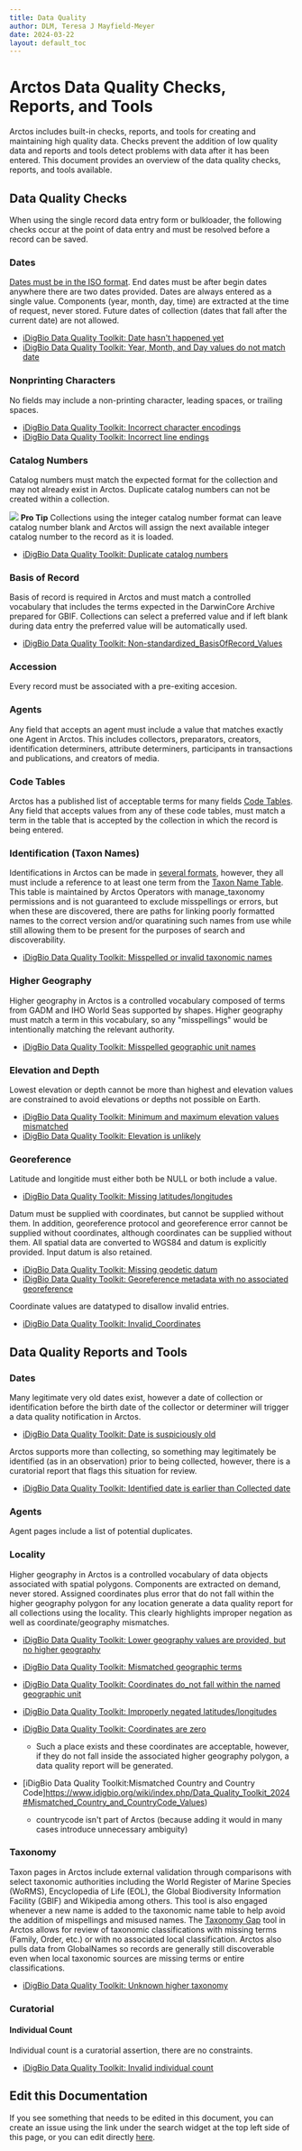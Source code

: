 ```yaml
---
title: Data Quality
author: DLM, Teresa J Mayfield-Meyer
date: 2024-03-22
layout: default_toc
---
```


# Arctos Data Quality Checks, Reports, and Tools

Arctos includes built-in checks, reports, and tools for creating and maintaining high quality data. Checks prevent the addition of low quality data and reports and tools detect problems with data after it has been entered. This document provides an overview of the data quality checks, reports, and tools available.

## Data Quality Checks

When using the single record data entry form or bulkloader, the following checks occur at the point of data entry and must be resolved before a record can be saved.

### Dates
[Dates must be in the ISO format](https://handbook.arctosdb.org/documentation/dates.html). End dates must be after begin dates anywhere there are two dates provided. Dates are always entered as a single value. Components (year, month, day, time) are extracted at the time of request, never stored. Future dates of collection (dates that fall after the current date) are not allowed.

* [iDigBio Data Quality Toolkit: Date hasn't happened yet](https://www.idigbio.org/wiki/index.php/Data_Quality_Toolkit_2024#Date_Hasn't_Happened_Yet)
* [iDigBio Data Quality Toolkit: Year, Month, and Day values do not match date](https://www.idigbio.org/wiki/index.php/Data_Quality_Toolkit_2024#Year,_Month,_and_Day_Values_Do_Not_Match_Date)
   
### Nonprinting Characters
No fields may include a non-printing character, leading spaces, or trailing spaces.

* [iDigBio Data Quality Toolkit: Incorrect character encodings](https://www.idigbio.org/wiki/index.php/Data_Quality_Toolkit_2024#Incorrect_Character_Encodings)
* [iDigBio Data Quality Toolkit: Incorrect line endings](https://www.idigbio.org/wiki/index.php/Data_Quality_Toolkit_2024#Incorrect_Line_Endings)

### Catalog Numbers
Catalog numbers must match the expected format for the collection and may not already exist in Arctos. Duplicate catalog numbers can not be created within a collection.

![](https://raw.Githubusercontent.com/ArctosDB/documentation-wiki/gh-pages/tutorial_images/Bear%20Pro.jpg) **Pro Tip**
Collections using the integer catalog number format can leave catalog number blank and Arctos will assign the next available integer catalog number to the record as it is loaded.

* [iDigBio Data Quality Toolkit: Duplicate catalog numbers](https://www.idigbio.org/wiki/index.php/Data_Quality_Toolkit_2024#Duplicate_Catalog_Numbers)

### Basis of Record
Basis of record is required in Arctos and must match a controlled vocabulary that includes the terms expected in the DarwinCore Archive prepared for GBIF. Collections can select a preferred value and if left blank during data entry the preferred value will be automatically used.

* [iDigBio Data Quality Toolkit: Non-standardized_BasisOfRecord_Values](https://www.idigbio.org/wiki/index.php/Data_Quality_Toolkit_2024#Non-standardized_BasisOfRecord_Values)

### Accession
Every record must be associated with a pre-exiting accesion. 

### Agents
Any field that accepts an agent must include a value that matches exactly one Agent in Arctos. This includes collectors, preparators, creators, identification determiners, attribute determiners, participants in transactions and publications, and creators of media.

### Code Tables
Arctos has a published list of acceptable terms for many fields [Code Tables](https://arctos.database.museum/info/ctDocumentation.cfm). Any field that accepts values from any of these code tables, must match a term in the table that is accepted by the collection in which the record is being entered.

### Identification (Taxon Names)
Identifications in Arctos can be made in [several formats](https://arctos.database.museum/info/ctDocumentation.cfm?table=cttaxa_formula), however, they all must include a reference to at least one term from the [Taxon Name Table](https://arctos.database.museum/taxonomy.cfm). This table is maintained by Arctos Operators with manage_taxonomy permissions and is not guaranteed to exclude misspellings or errors, but when these are discovered, there are paths for linking poorly formatted names to the correct version and/or quaratining such names from use while still allowing them to be present for the purposes of search and discoverability.

* [iDigBio Data Quality Toolkit: Misspelled or invalid taxonomic names](https://www.idigbio.org/wiki/index.php/Data_Quality_Toolkit_2024#Misspelled_or_Invalid_Taxonomic_Names)

### Higher Geography
Higher geography in Arctos is a controlled vocabulary composed of terms from GADM and IHO World Seas supported by shapes. Higher geography must match a term in this vocabulary, so any "misspellings" would be intentionally matching the relevant authority.

* [iDigBio Data Quality Toolkit: Misspelled geographic unit names](https://www.idigbio.org/wiki/index.php/Data_Quality_Toolkit_2024#Misspelled_Geographic_Unit_Names)

### Elevation and Depth
Lowest elevation or depth cannot be more than highest and elevation values are constrained to avoid elevations or depths not possible on Earth.

* [iDigBio Data Quality Toolkit: Minimum and maximum elevation values mismatched](https://www.idigbio.org/wiki/index.php/Data_Quality_Toolkit_2024#Minimum_and_Maximum_Elevation_Values_Mismatched)
* [iDigBio Data Quality Toolkit: Elevation is unlikely](https://www.idigbio.org/wiki/index.php/Data_Quality_Toolkit_2024#Elevation_is_Unlikely)

### Georeference
Latitude and longitide must either both be NULL or both include a value.

* [iDigBio Data Quality Toolkit: Missing latitudes/longitudes](https://www.idigbio.org/wiki/index.php/Data_Quality_Toolkit_2024#Missing_Latitudes/Longitudes)

Datum must be supplied with coordinates, but cannot be supplied without them. In addition, georeference protocol and georeference error cannot be supplied without coordinates, although coordinates can be supplied without them. All spatial data are converted to WGS84 and datum is explicitly provided. Input datum is also retained.

* [iDigBio Data Quality Toolkit: Missing geodetic datum](https://www.idigbio.org/wiki/index.php/Data_Quality_Toolkit_2024#Missing_Geodetic_Datum)
* [iDigBio Data Quality Toolkit: Georeference metadata with no associated georeference](https://www.idigbio.org/wiki/index.php/Data_Quality_Toolkit_2024#Georeference_Metadata_with_no_Associated_Georeference)

Coordinate values are datatyped to disallow invalid entries. 

* [iDigBio Data Quality Toolkit: Invalid_Coordinates](https://www.idigbio.org/wiki/index.php/Data_Quality_Toolkit_2024#Invalid_Coordinates)

## Data Quality Reports and Tools

### Dates
Many legitimate very old dates exist, however a date of collection or identification before the birth date of the collector or determiner will trigger a data quality notification in Arctos.

* [iDigBio Data Quality Toolkit: Date is suspiciously old](https://www.idigbio.org/wiki/index.php/Data_Quality_Toolkit_2024#Date_is_Suspiciously_Old)

Arctos supports more than collecting, so something may legitimately be identified (as in an observation) prior to being collected, however, there is a curatorial report that flags this situation for review.

* [iDigBio Data Quality Toolkit: Identified date is earlier than Collected date](https://www.idigbio.org/wiki/index.php/Data_Quality_Toolkit_2024#Identified_Date_Earlier_than_Collected_Date)


### Agents
Agent pages include a list of potential duplicates.

### Locality

Higher geography in Arctos is a controlled vocabulary of data objects associated with spatial polygons. Components are extracted on demand, never stored. Assigned coordinates plus error that do not fall within the higher geography polygon for any location generate a data quality report for all collections using the locality. This clearly highlights improper negation as well as coordinate/geography mismatches.

* [iDigBio Data Quality Toolkit: Lower geography values are provided, but no higher geography](https://www.idigbio.org/wiki/index.php/Data_Quality_Toolkit_2024#Lower_Geography_Values_are_Provided,_but_No_Higher_Geography)
* [iDigBio Data Quality Toolkit: Mismatched geographic terms](https://www.idigbio.org/wiki/index.php/Data_Quality_Toolkit_2024#Mismatched_Geographic_Terms)
* [iDigBio Data Quality Toolkit: Coordinates do_not fall within the named geographic unit](https://www.idigbio.org/wiki/index.php/Data_Quality_Toolkit_2024#Coordinates_Do_Not_Fall_Within_Named_Geographic_Unit)
* [iDigBio Data Quality Toolkit: Improperly negated latitudes/longitudes](https://www.idigbio.org/wiki/index.php/Data_Quality_Toolkit_2024#Improperly_Negated_Latitudes/Longitudes)
* [iDigBio Data Quality Toolkit: Coordinates are zero](https://www.idigbio.org/wiki/index.php/Data_Quality_Toolkit_2024#Coordinates_are_Zero)
    * Such a place exists and these coordinates are acceptable, however, if they do not fall inside the associated higher geography polygon, a data quality report will be generated.



* [iDigBio Data Quality Toolkit:Mismatched Country and Country Code]https://www.idigbio.org/wiki/index.php/Data_Quality_Toolkit_2024#Mismatched_Country_and_CountryCode_Values)
    * countrycode isn't part of Arctos (because adding it would in many cases introduce unnecessary ambiguity)

### Taxonomy

Taxon pages in Arctos include external validation through comparisons with select taxonomic authorities including the World Register of Marine Species (WoRMS), Encyclopedia of Life (EOL), the Global Biodiversity Information Facility (GBIF) and Wikipedia among others. This tool is also engaged whenever a new name is added to the taxonomic name table to help avoid the addition of mispellings and misused names. The [Taxonomy Gap](https://arctos.database.museum/Reports/flat_taxonomy_gap.cfm) tool in Arctos allows for review of taxonomic classifications with missing terms (Family, Order, etc.) or with no associated local classification. Arctos also pulls data from GlobalNames so records are generally still discoverable even when local taxonomic sources are missing terms or entire classifications.

* [iDigBio Data Quality Toolkit: Unknown higher taxonomy](https://www.idigbio.org/wiki/index.php/Data_Quality_Toolkit_2024#Unknown_Higher_Taxonomy)

### Curatorial

#### Individual Count
 Individual count is a curatorial assertion, there are no constraints.

* [iDigBio Data Quality Toolkit: Invalid individual count](https://www.idigbio.org/wiki/index.php/Data_Quality_Toolkit_2024#Invalid_Individual_Count)
   
## Edit this Documentation

If you see something that needs to be edited in this document, you can create an issue using the link under the search widget at the top left side of this page, or you can edit directly <a href="https://github.com/ArctosDB/documentation-wiki/edit/gh-pages/_documentation/data_quality.markdown" target="_blank">here</a>.

